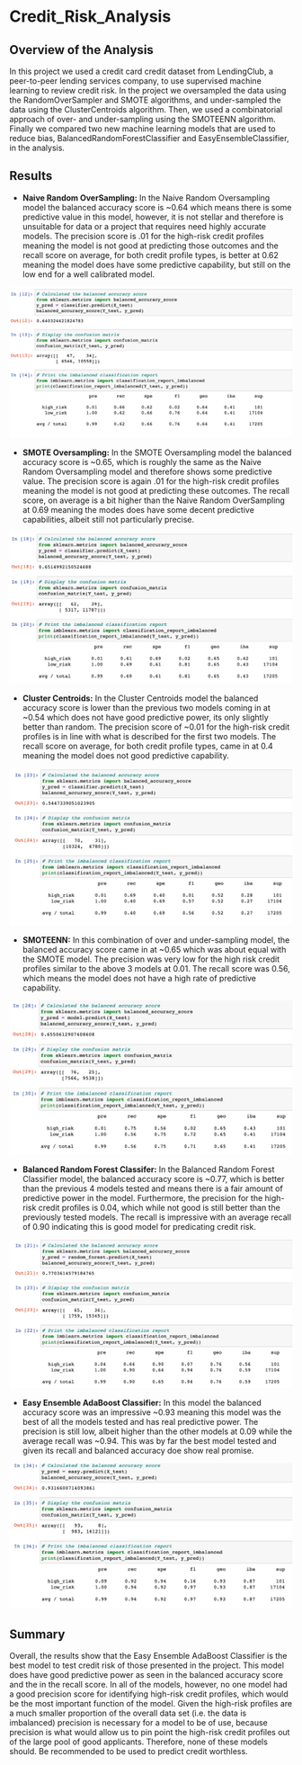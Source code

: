 # Credit_Risk_Analysis

## Overview of the Analysis
In this project we used a credit card credit dataset from LendingClub, a peer-to-peer lending services company, to use supervised machine learning to review credit risk. In the project we oversampled the data using the RandomOverSampler and SMOTE algorithms, and under-sampled the data using the ClusterCentroids algorithm. Then, we used a combinatorial approach of over- and under-sampling using the SMOTEENN algorithm. Finally we compared two new machine learning models that are used to reduce bias, BalancedRandomForestClassifier and EasyEnsembleClassifier, in the analysis.


## Results ##

* **Naive Random OverSampling:**
In the Naive Random Oversampling model the balanced accuracy score is ~0.64 which means there is some predictive value in this model, however, it is not stellar and therefore is unsuitable for data or a project that requires need highly accurate models. The precision score is .01 for the high-risk credit profiles meaning the model is not good at predicting those outcomes and the recall score on average, for both credit profile types, is better at 0.62 meaning the model does have some predictive capability, but still on the low end for a well calibrated model.

![](https://github.com/AsaHolley/Credit_Risk_Analysis/blob/main/pictures/Naive%20Random%20Oversampling.png)

* **SMOTE Oversampling:**
In the SMOTE Oversampling model the balanced accuracy score is ~0.65, which is roughly the same as the Naive Random Oversampling model and therefore shows some predictive value. The precision score is again .01 for the high-risk credit profiles meaning the model is not good at predicting these outcomes. The recall score, on average is a bit higher than the Naive Random OverSampling at 0.69 meaning the modes does have some decent predictive capabilities, albeit still not particularly precise.

![](https://github.com/AsaHolley/Credit_Risk_Analysis/blob/main/pictures/SMOTE%20Oversampling.png)

* **Cluster Centroids:**
In the Cluster Centroids model the balanced accuracy score is lower than the previous two models coming in at ~0.54 which does not have good predictive power, its only slightly better than random. The precision score of ~0.01 for the high-risk credit profiles is in line with what is described for the first two models. The recall score on average, for both credit profile types, came in at 0.4 meaning the model does not good predictive capability.

![](https://github.com/AsaHolley/Credit_Risk_Analysis/blob/main/pictures/ClusterCentroids.png)

* **SMOTEENN:** 
In this combination of over and under-sampling model, the balanced accuracy score came in at ~0.65 which was about equal with the SMOTE model. The precision was very low for the high risk credit profiles similar to the above 3 models at 0.01. The recall score was 0.56, which means the model does not have a high rate of predictive capability.


![](https://github.com/AsaHolley/Credit_Risk_Analysis/blob/main/pictures/SMOTEENN.png)

* **Balanced Random Forest Classifer:**
In the Balanced Random Forest Classifier model, the balanced accuracy score is ~0.77, which is better than the previous 4 models tested and means there is a fair amount of predictive power in the model. Furthermore, the precision for the high-risk credit profiles is 0.04, which while not good is still better than the previously tested models. The recall is impressive with an average recall of 0.90 indicating this is good model for predicating credit risk.


![](https://github.com/AsaHolley/Credit_Risk_Analysis/blob/main/pictures/Balanced%20Random%20Forest%20Classifier.png)

* **Easy Ensemble AdaBoost Classifier:**
In this model the balanced accuracy score was an impressive ~0.93 meaning this model was the best of all the models tested and has real predictive power. The precision is still low, albeit higher than the other models at 0.09 while the average recall was ~0.94. This was by far the best model tested and given its recall and balanced accuracy doe show real promise.

![](https://github.com/AsaHolley/Credit_Risk_Analysis/blob/main/pictures/Easy%20Ensemble%20AdaBoost%20Classifier.png)


## Summary ##
Overall, the results show that the Easy Ensemble AdaBoost Classifier is the best model to test credit risk of those presented in the project. This model does have good predictive power as seen in the balanced accuracy score and the in the recall score. In all of the models, however, no one model had a good precision score for identifying high-risk credit profiles, which would be the most important function of the model. Given the high-risk profiles are a much smaller proportion of the overall data set (i.e. the data is imbalanced) precision is necessary for a model to be of use, because precision is what would allow us to pin point the high-risk credit profiles out of the large pool of good applicants. Therefore, none of these models should. Be recommended to be used to predict credit worthless.


